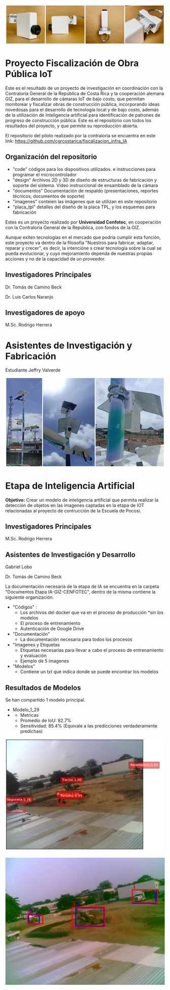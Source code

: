 ![camara IoT](https://github.com/Universidad-Cenfotec/Contraloria/blob/main/imagenes/header.JPG)
# Proyecto Fiscalización de Obra Pública IoT

Este es el resultado de un proyecto de investigación en coordinación con la Contraloría General de la República de Costa Rica y la cooperación alemana GIZ, para el desarrollo de cámaras IoT de bajo costo, que permitan monitorear y fiscalizar obras de construcción pública, incorporando ideas novedosas para el desarrollo de tecnología local y de bajo costo, además de la utilización de Inteligencia artificial para identificación de patrones de progreso de construcción pública. Este es el repositorio con todos los resultados del proyecto, y que permite su reproducción abierta.

El repositorio del piloto realizado por la contraloría se encuentra en este link:
https://github.com/cgrcostarica/fiscalizacion_infra_IA

## Organización del repositorio
- "code" códigos para los dispositivos utilizados. e instrucciones para programar el microcontrolador
- "design" Archivos 2D y 3D de diseño de estructuras de fabricación y soporte del sistema. Video instruccional de ensamblado de la cámara
- "documentos" Documentación de respaldo (presentaciones, reportes técnicos, documentos de soporte)
- "imagenes" conteien las imágenes que se utilizan en este repositorio
- "placa_tpl" detalles del diseño de la placa TPL, y los esquemas para fabricación


Estes es un proyecto realizado por **Universidad Cenfotec**, en cooperación con la Contraloría General de la República, con fondos de la GIZ.

Aunque exiten tecnologías en el mercado que podría cumplir esta función, este proyecto va dentro de la filosofía "Nuestros para fabricar, adaptar, reparar y crecer", es decir, la intencióne s crear tecnología sobre la cual se pueda evolucionar, y cuyo mejoramiento dependa de nuestras propias acciones y no de la capacidad de un proveedor.

## Investigadores Principales

Dr. Tomás de Camino Beck

Dr. Luis Carlos Naranjo

## Investigadores de apoyo

M.Sc. Rodrigo Herrera

# Asistentes de Investigación y Fabricación

Estudiante Jeffry Valverde

![Camaras Instaladas](https://github.com/Universidad-Cenfotec/Contraloria/blob/main/imagenes/footer.JPG)

# Etapa de Inteligencia Artificial

**Objetivo:** Crear un modelo de inteligencia artificial que permita realizar la detección de objetos en las imagenes captadas en la etapa de IOT relacionadas al proyecto de contrucción de la Escuela de Pocosi. 

## Investigadores Principales
M.Sc. Rodrigo Herrera

## Asistentes de Investigación y Desarrollo
Gabriel Lobo

Dr. Tomás de Camino Beck

La documentación necesaria de la etapa de IA se encuentra en la carpeta "Documentos Etapa IA-GIZ-CENFOTEC", dentro de la misma contiene la siguiente organización.
- "Códigos" :
  - Los archivos del docker que va en el proceso de producción *sin los modelos
  - El proceso de entrenamiento
  - Autenticación de Google Drive
- "Documentación"
  - La documentación necesaria para todos los procesos
- "Imagenes y Etiquetas
  - Etiquetas necesarias para llevar a cabo el proceso de entrenamiento y evaluación
  - Ejemplo de 5 imagenes
- "Modelos"
  - Contiene un txt que indica donde se puede encontrar los modelos
 
## Resultados de Modelos

Se han compartido 1 modelo principal. 
 - Modelo_1_29
 - - Metricas
   - Promedio de IoU: 82.7%
   - Sensitividad: 85.4% (Equivale a las predicciones verdaderamente predichas)


![Ejemplo de Inferencia](https://github.com/Universidad-Cenfotec/Contraloria/blob/main/imagenes/Ejemplo_Inferencia.jpg) 

![Ejemplo 2 de Inferencia](https://github.com/Universidad-Cenfotec/Contraloria/blob/main/imagenes/Ejemplo_Inferencia2.jpg)
